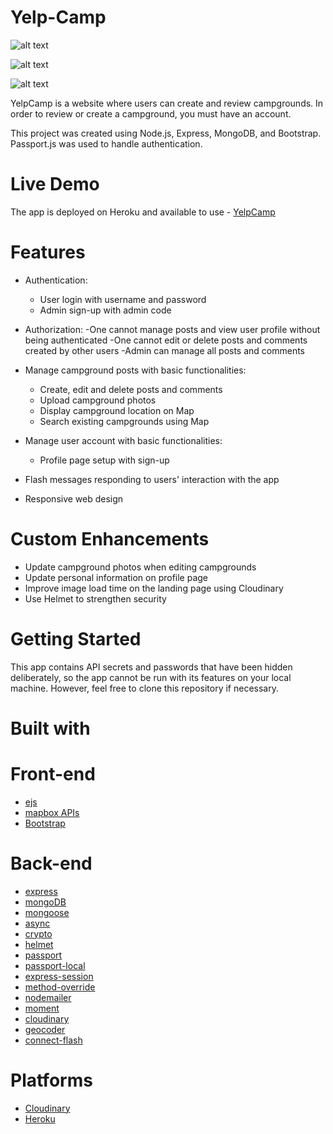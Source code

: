 # Yelp-Camp

![alt text](https://res.cloudinary.com/web-dev-app/image/upload/v1619012118/YelpCamp/Screenshot_503_ujwps3.png)

![alt text](https://res.cloudinary.com/web-dev-app/image/upload/v1619012821/YelpCamp/Screenshot_513_nfoaos.png)

![alt text](https://res.cloudinary.com/web-dev-app/image/upload/v1619013505/YelpCamp/Screenshot_514_f0xvmq.png)

YelpCamp is a website where users can create and review campgrounds. In order to review or create a campground, you must have an account.

This project was created using Node.js, Express, MongoDB, and Bootstrap. Passport.js was used to handle authentication.

# Live Demo

The app is deployed on Heroku and available to use -
[YelpCamp](https://arcane-coast-57572.herokuapp.com/)

# Features

- Authentication:

  - User login with username and password
  - Admin sign-up with admin code

- Authorization:
  -One cannot manage posts and view user profile without being authenticated
  -One cannot edit or delete posts and comments created by other users
  -Admin can manage all posts and comments

- Manage campground posts with basic functionalities:

  - Create, edit and delete posts and comments
  - Upload campground photos
  - Display campground location on Map
  - Search existing campgrounds using Map

- Manage user account with basic functionalities:

  - Profile page setup with sign-up

- Flash messages responding to users' interaction with the app

- Responsive web design

# Custom Enhancements

- Update campground photos when editing campgrounds
- Update personal information on profile page
- Improve image load time on the landing page using Cloudinary
- Use Helmet to strengthen security

# Getting Started

This app contains API secrets and passwords that have been hidden deliberately, so the app cannot be run with its features on your local machine. However, feel free to clone this repository if necessary.

# Built with

# Front-end

- [ejs](https://ejs.co/)
- [mapbox APIs](https://docs.mapbox.com/)
- [Bootstrap](https://getbootstrap.com/docs/3.3/)

# Back-end

- [express](https://expressjs.com/)
- [mongoDB](https://www.mongodb.com/)
- [mongoose](https://mongoosejs.com/)
- [async](http://caolan.github.io/async/v3/)
- [crypto](https://nodejs.org/api/crypto.html#crypto_crypto)
- [helmet](https://helmetjs.github.io/)
- [passport](http://www.passportjs.org/)
- [passport-local](https://github.com/jaredhanson/passport-local#passport-local)
- [express-session](https://github.com/expressjs/session#express-session)
- [method-override](https://github.com/expressjs/method-override#method-override)
- [nodemailer](https://nodemailer.com/about/)
- [moment](https://momentjs.com/)
- [cloudinary](https://cloudinary.com/)
- [geocoder](https://github.com/wyattdanger/geocoder#geocoder)
- [connect-flash](https://github.com/jaredhanson/connect-flash#connect-flash)

# Platforms

- [Cloudinary](https://cloudinary.com/)
- [Heroku](https://dashboard.heroku.com)
